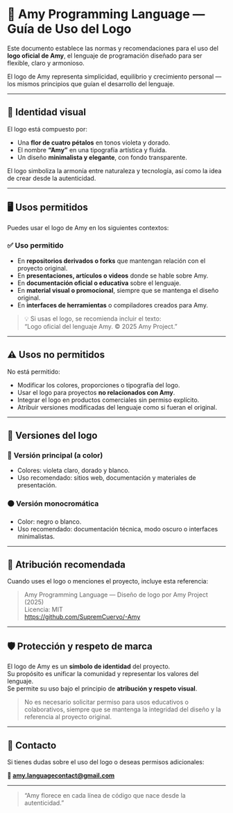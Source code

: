 # 🌸 Amy Programming Language — Guía de Uso del Logo

Este documento establece las normas y recomendaciones para el uso del **logo oficial de Amy**, el lenguaje de programación diseñado para ser flexible, claro y armonioso.

El logo de Amy representa simplicidad, equilibrio y crecimiento personal — los mismos principios que guían el desarrollo del lenguaje.

---

## 🎨 Identidad visual

El logo está compuesto por:

- Una **flor de cuatro pétalos** en tonos violeta y dorado.  
- El nombre **“Amy”** en una tipografía artística y fluida.  
- Un diseño **minimalista y elegante**, con fondo transparente.

El logo simboliza la armonía entre naturaleza y tecnología, así como la idea de crear desde la autenticidad.

---

## 🖥️ Usos permitidos

Puedes usar el logo de Amy en los siguientes contextos:

### ✅ **Uso permitido**
- En **repositorios derivados o forks** que mantengan relación con el proyecto original.  
- En **presentaciones, artículos o videos** donde se hable sobre Amy.  
- En **documentación oficial o educativa** sobre el lenguaje.  
- En **material visual o promocional**, siempre que se mantenga el diseño original.  
- En **interfaces de herramientas** o compiladores creados para Amy.

> 💡 Si usas el logo, se recomienda incluir el texto:  
> “Logo oficial del lenguaje Amy. © 2025 Amy Project.”

---

## ⚠️ Usos no permitidos

No está permitido:

- Modificar los colores, proporciones o tipografía del logo.  
- Usar el logo para proyectos **no relacionados con Amy**.  
- Integrar el logo en productos comerciales sin permiso explícito.  
- Atribuir versiones modificadas del lenguaje como si fueran el original.

---

## 🧩 Versiones del logo

### 🌸 **Versión principal (a color)**
- Colores: violeta claro, dorado y blanco.  
- Uso recomendado: sitios web, documentación y materiales de presentación.

### ⚫ **Versión monocromática**
- Color: negro o blanco.  
- Uso recomendado: documentación técnica, modo oscuro o interfaces minimalistas.

---

## 📘 Atribución recomendada

Cuando uses el logo o menciones el proyecto, incluye esta referencia:

> Amy Programming Language — Diseño de logo por Amy Project (2025)  
> Licencia: MIT  
> https://github.com/SupremCuervo/-Amy

---

## 🛡️ Protección y respeto de marca

El logo de Amy es un **símbolo de identidad** del proyecto.  
Su propósito es unificar la comunidad y representar los valores del lenguaje.  
Se permite su uso bajo el principio de **atribución y respeto visual**.

> No es necesario solicitar permiso para usos educativos o colaborativos,
> siempre que se mantenga la integridad del diseño y la referencia al proyecto original.

---

## 🌷 Contacto

Si tienes dudas sobre el uso del logo o deseas permisos adicionales:

**📧 amy.languagecontact@gmail.com**  

---

> “Amy florece en cada línea de código que nace desde la autenticidad.”
